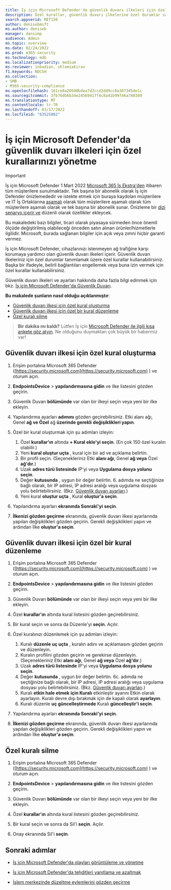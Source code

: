 ```yaml
---
title: İş için Microsoft Defender'da güvenlik duvarı ilkeleri için özel kuralları yönetme
description: Özel kurallar, güvenlik duvarı ilkelerine özel durumlar sağlar. İş için Microsoft Defender'da belirli bağlantıları engellemek veya buna izin vermek için özel kurallar kullanabilirsiniz
search.appverid: MET150
author: denisebmsft
ms.author: deniseb
manager: dansimp
audience: Admin
ms.topic: overview
ms.date: 02/24/2022
ms.prod: m365-security
ms.technology: mdb
ms.localizationpriority: medium
ms.reviewer: inbadian, shlomiakirav
f1.keywords: NOCSH
ms.collection:
- SMB
- M365-security-compliance
ms.openlocfilehash: 161ce8a20500bdea7d2ccd2dd9cc8a387345de1c
ms.sourcegitcommit: 3fb76db6b34e24569417f4c8a41b99f46a780389
ms.translationtype: MT
ms.contentlocale: tr-TR
ms.lasthandoff: 03/17/2022
ms.locfileid: "63525882"
---
```

# <a name="manage-your-custom-rules-for-firewall-policies-in-microsoft-defender-for-business"></a>İş için Microsoft Defender'da güvenlik duvarı ilkeleri için özel kurallarınızı yönetme

> [!IMPORTANT]
> İş için Microsoft Defender 1 Mart 2022 [Microsoft 365 İş Ekstra'den](../../business-premium/index.md) itibaren tüm müşterilere sunulmaktadır. Tek başına bir abonelik olarak İş için Defender önizlemededir ve istekte etmek için buraya kaydolan müşterilere ve IT İş Ortaklarına [aşamalı](https://aka.ms/mdb-preview) olarak tüm müşterilere aşamalı olarak tüm müşterilere aşamalı olarak ve tek başına bir abonelik sunar. Önizleme bir [dizi senaryo içerir ve](mdb-tutorials.md#try-these-preview-scenarios) düzenli olarak özellikler ekleycek.
> 
> Bu makaledeki bazı bilgiler, ticari olarak piyasaya sürmeden önce önemli ölçüde değiştirilmiş olabileceği önceden satın alınan ürünler/hizmetlerle ilgilidir. Microsoft, burada sağlanan bilgiler için açık veya zımni hiçbir garanti vermez. 


İş için Microsoft Defender, cihazlarınızı istenmeyen ağ trafiğine karşı korumaya yardımcı olan güvenlik duvarı ilkeleri içerir. Güvenlik duvarı ilkeleriniz için özel durumlar tanımlamak üzere özel kurallar kullanabilirsiniz. Başka bir ifadeyle, belirli bağlantıları engellemek veya buna izin vermek için özel kurallar kullanabilirsiniz.

Güvenlik duvarı ilkeleri ve ayarları hakkında daha fazla bilgi edinmek için bkz. [İş için Microsoft Defender'da Güvenlik Duvarı](mdb-firewall.md).

**Bu makalede şunların nasıl olduğu açıklanmıştır**:

- [Güvenlik duvarı ilkesi için özel kural oluşturma](#create-a-custom-rule-for-a-firewall-policy)
- [Güvenlik duvarı ilkesi için özel bir kural düzenleme](#edit-a-custom-rule-for-a-firewall-policy)
- [Özel kuralı silme](#delete-a-custom-rule)

>
> **Bir dakika mı kaldı?**
> Lütfen İş için <a href="https://microsoft.qualtrics.com/jfe/form/SV_0JPjTPHGEWTQr4y" target="_blank">Microsoft Defender ile ilgili kısa ankete göz atyın</a>. Ne olduğunu duymaktan çok büyük bir habermiz var!
>

## <a name="create-a-custom-rule-for-a-firewall-policy"></a>Güvenlik duvarı ilkesi için özel kural oluşturma

1. Erişim portalına Microsoft 365 Defender ([https://security.microsoft.com](https://security.microsoft.com) ) ve oturum açın.

2. **EndpointsDevice** >  **yapılandırmasına gidin** ve ilke listesini gözden geçirin.

3. Güvenlik Duvarı **bölümünde** var olan bir ilkeyi seçin veya yeni bir ilke ekleyin.

4. Yapılandırma ayarları **adımını** gözden geçirebilirsiniz. Etki alanı ağı, Genel **ağ ve Özel** ağ **üzerinde gerekli** **değişiklikleri yapın**.

5. Özel bir kural oluşturmak için şu adımları izleyin: 

   1. Özel **kurallar'ın** altında **+ Kural ekle'yi seçin**. (En çok 150 özel kuralın olabilir.)
   2. Yeni **kural oluştur uçta** , kural için bir ad ve açıklama belirtin.
   3. Bir profil seçin. (Seçenekleriniz Etki **alanı ağı**, Genel **ağ veya** Özel **ağ'dır**.)
   4. Uzak **adres türü listesinde** IP'yi veya **Uygulama dosya** **yolunu seçin**.
   5. Değer **kutusunda** , uygun bir değer belirtin. 6. adımda ne seçtiğinize bağlı olarak, bir IP adresi, IP adresi aralığı veya uygulama dosyası yolu belirtebilirsiniz. (Bkz. [Güvenlik duvarı ayarları](mdb-firewall.md).)
   6. Yeni kural **oluştur uçta** , Kural **oluştur'a seçin**. 

6. Yapılandırma ayarları **ekranında Sonraki'yi** **seçin**.

7. **İlkenizi gözden geçirme** ekranında, güvenlik duvarı ilkesi ayarlarında yapılan değişiklikleri gözden geçirin. Gerekli değişiklikleri yapın ve ardından İlke **oluştur'a seçin**.

## <a name="edit-a-custom-rule-for-a-firewall-policy"></a>Güvenlik duvarı ilkesi için özel bir kural düzenleme

1. Erişim portalına Microsoft 365 Defender ([https://security.microsoft.com](https://security.microsoft.com) ) ve oturum açın.

2. **EndpointsDevice** >  **yapılandırmasına gidin** ve ilke listesini gözden geçirin.

3. Güvenlik Duvarı **bölümünde** var olan bir ilkeyi seçin veya yeni bir ilke ekleyin.

4. Özel **kurallar'ın** altında kural listesini gözden geçirebilirsiniz.

5. Bir kural seçin ve sonra da Düzenle'yi **seçin**. Açılır.

6. Özel kuralınızı düzenlemek için şu adımları izleyin:

   1. Kuralı **düzenle uç uçta** , kuralın adını ve açıklamasını gözden geçirin ve düzenleyin.
   2. Kuralın profilini gözden geçirin ve gerekirse düzenleyin. (Seçenekleriniz Etki **alanı ağı**, Genel **ağ veya** Özel **ağ'dır**.)
   3. Uzak **adres türü listesinde** IP'yi veya **Uygulama dosya** **yolunu seçin**.
   4. Değer **kutusunda** , uygun bir değer belirtin. 6c. adımda ne seçtiğinize bağlı olarak, bir IP adresi, IP adresi aralığı veya uygulama dosyası yolu belirtebilirsiniz. (Bkz. [Güvenlik duvarı ayarları](mdb-firewall.md).)
   5. Kuralı **etkin hale etmek** **için Kuralı** etkinleştir ayarını Etkin olarak ayarlayın. Kuralı devre dışı bırakmak için de kapalı olarak **ayarlayın**.
   6. Kuralı düzenle **uç güncelleştirmede** Kuralı **güncelleştir'i seçin**. 

7. Yapılandırma ayarları **ekranında Sonraki'yi** **seçin**.

8. **İlkenizi gözden geçirme** ekranında, güvenlik duvarı ilkesi ayarlarında yapılan değişiklikleri gözden geçirin. Gerekli değişiklikleri yapın ve ardından İlke **oluştur'a seçin**.

## <a name="delete-a-custom-rule"></a>Özel kuralı silme

1. Erişim portalına Microsoft 365 Defender ([https://security.microsoft.com](https://security.microsoft.com) ) ve oturum açın.

2. **EndpointsDevice** >  **yapılandırmasına gidin** ve ilke listesini gözden geçirin.

3. Güvenlik Duvarı **bölümünde** var olan bir ilkeyi seçin veya yeni bir ilke ekleyin.

4. Özel **kurallar'ın** altında kural listesini gözden geçirebilirsiniz.

5. Bir kural seçin ve sonra da Sil'i **seçin**. Açılır.

6. Onay ekranında Sil'i **seçin**. 

## <a name="next-steps"></a>Sonraki adımlar

- [İş için Microsoft Defender'da olayları görüntüleme ve yönetme](mdb-view-manage-incidents.md)

- [İş için Microsoft Defender'da tehditleri yanıtlama ve azaltmak](mdb-respond-mitigate-threats.md)

- [İşlem merkezinde düzeltme eylemlerini gözden geçirme](mdb-review-remediation-actions.md)